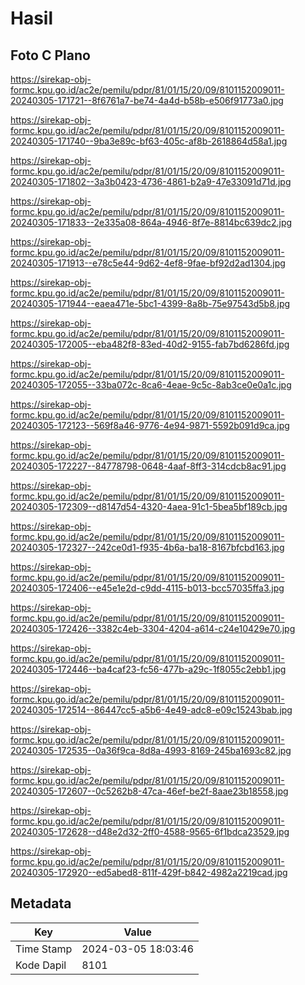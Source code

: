 # Hasil

## Foto C Plano

https://sirekap-obj-formc.kpu.go.id/ac2e/pemilu/pdpr/81/01/15/20/09/8101152009011-20240305-171721--8f6761a7-be74-4a4d-b58b-e506f91773a0.jpg

https://sirekap-obj-formc.kpu.go.id/ac2e/pemilu/pdpr/81/01/15/20/09/8101152009011-20240305-171740--9ba3e89c-bf63-405c-af8b-2618864d58a1.jpg

https://sirekap-obj-formc.kpu.go.id/ac2e/pemilu/pdpr/81/01/15/20/09/8101152009011-20240305-171802--3a3b0423-4736-4861-b2a9-47e33091d71d.jpg

https://sirekap-obj-formc.kpu.go.id/ac2e/pemilu/pdpr/81/01/15/20/09/8101152009011-20240305-171833--2e335a08-864a-4946-8f7e-8814bc639dc2.jpg

https://sirekap-obj-formc.kpu.go.id/ac2e/pemilu/pdpr/81/01/15/20/09/8101152009011-20240305-171913--e78c5e44-9d62-4ef8-9fae-bf92d2ad1304.jpg

https://sirekap-obj-formc.kpu.go.id/ac2e/pemilu/pdpr/81/01/15/20/09/8101152009011-20240305-171944--eaea471e-5bc1-4399-8a8b-75e97543d5b8.jpg

https://sirekap-obj-formc.kpu.go.id/ac2e/pemilu/pdpr/81/01/15/20/09/8101152009011-20240305-172005--eba482f8-83ed-40d2-9155-fab7bd6286fd.jpg

https://sirekap-obj-formc.kpu.go.id/ac2e/pemilu/pdpr/81/01/15/20/09/8101152009011-20240305-172055--33ba072c-8ca6-4eae-9c5c-8ab3ce0e0a1c.jpg

https://sirekap-obj-formc.kpu.go.id/ac2e/pemilu/pdpr/81/01/15/20/09/8101152009011-20240305-172123--569f8a46-9776-4e94-9871-5592b091d9ca.jpg

https://sirekap-obj-formc.kpu.go.id/ac2e/pemilu/pdpr/81/01/15/20/09/8101152009011-20240305-172227--84778798-0648-4aaf-8ff3-314cdcb8ac91.jpg

https://sirekap-obj-formc.kpu.go.id/ac2e/pemilu/pdpr/81/01/15/20/09/8101152009011-20240305-172309--d8147d54-4320-4aea-91c1-5bea5bf189cb.jpg

https://sirekap-obj-formc.kpu.go.id/ac2e/pemilu/pdpr/81/01/15/20/09/8101152009011-20240305-172327--242ce0d1-f935-4b6a-ba18-8167bfcbd163.jpg

https://sirekap-obj-formc.kpu.go.id/ac2e/pemilu/pdpr/81/01/15/20/09/8101152009011-20240305-172406--e45e1e2d-c9dd-4115-b013-bcc57035ffa3.jpg

https://sirekap-obj-formc.kpu.go.id/ac2e/pemilu/pdpr/81/01/15/20/09/8101152009011-20240305-172426--3382c4eb-3304-4204-a614-c24e10429e70.jpg

https://sirekap-obj-formc.kpu.go.id/ac2e/pemilu/pdpr/81/01/15/20/09/8101152009011-20240305-172446--ba4caf23-fc56-477b-a29c-1f8055c2ebb1.jpg

https://sirekap-obj-formc.kpu.go.id/ac2e/pemilu/pdpr/81/01/15/20/09/8101152009011-20240305-172514--86447cc5-a5b6-4e49-adc8-e09c15243bab.jpg

https://sirekap-obj-formc.kpu.go.id/ac2e/pemilu/pdpr/81/01/15/20/09/8101152009011-20240305-172535--0a36f9ca-8d8a-4993-8169-245ba1693c82.jpg

https://sirekap-obj-formc.kpu.go.id/ac2e/pemilu/pdpr/81/01/15/20/09/8101152009011-20240305-172607--0c5262b8-47ca-46ef-be2f-8aae23b18558.jpg

https://sirekap-obj-formc.kpu.go.id/ac2e/pemilu/pdpr/81/01/15/20/09/8101152009011-20240305-172628--d48e2d32-2ff0-4588-9565-6f1bdca23529.jpg

https://sirekap-obj-formc.kpu.go.id/ac2e/pemilu/pdpr/81/01/15/20/09/8101152009011-20240305-172920--ed5abed8-811f-429f-b842-4982a2219cad.jpg


## Metadata

| Key        | Value               |
| ---------- | ------------------- |
| Time Stamp | 2024-03-05 18:03:46 |
| Kode Dapil | 8101                |




